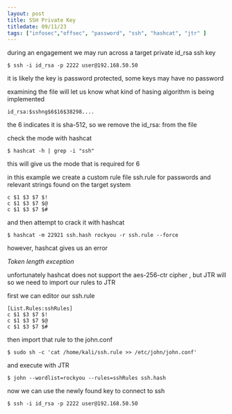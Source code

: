 ```yaml
---
layout: post
title: SSH Private Key
titledate: 09/11/23
tags: ["infosec","offsec", "password", "ssh", "hashcat", "jtr" ]
---
```


during an engagement we may run across a target private id_rsa ssh key

    $ ssh -i id_rsa -p 2222 user@192.168.50.50

it is likely the key is password protected, some keys may have no password

examining the file will let us know what kind of hasing algorithm is being implemented

    id_rsa:$sshng$6$16$38298....

the $6$ indicates it is sha-512, so we remove the id_rsa: from the file

check the mode with hashcat

    $ hashcat -h | grep -i "ssh"

this will give us the mode that is required for $6$

in this example we create a custom rule file ssh.rule for passwords and relevant strings found on the target system

    c $1 $3 $7 $!
    c $1 $3 $7 $@
    c $1 $3 $7 $#

and then attempt to crack it with hashcat

    $ hashcat -m 22921 ssh.hash rockyou -r ssh.rule --force

however, hashcat gives us an error 

*Token length exception*

unfortunately hashcat does not support the aes-256-ctr cipher , but JTR will so we need to import our rules to JTR

first we can editor our ssh.rule

    [List.Rules:sshRules]
    c $1 $3 $7 $!
    c $1 $3 $7 $@
    c $1 $3 $7 $#

then import that rule to the john.conf

    $ sudo sh -c 'cat /home/kali/ssh.rule >> /etc/john/john.conf'

and execute with JTR

    $ john --wordlist=rockyou --rules=sshRules ssh.hash

now we can use the newly found key to connect to ssh

    $ ssh -i id_rsa -p 2222 user@192.168.50.50